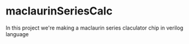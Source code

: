 # maclaurinSeriesCalc
In this project we're making a maclaurin series claculator chip in verilog language
